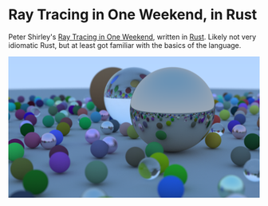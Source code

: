 # Ray Tracing in One Weekend, in Rust

Peter Shirley's [Ray Tracing in One Weekend](https://raytracing.github.io/books/RayTracingInOneWeekend.html), written in [Rust](https://www.rust-lang.org/). Likely not very idiomatic Rust, but at least got familiar with the basics of the language.

![Final render](final.png?raw=true "Final render")